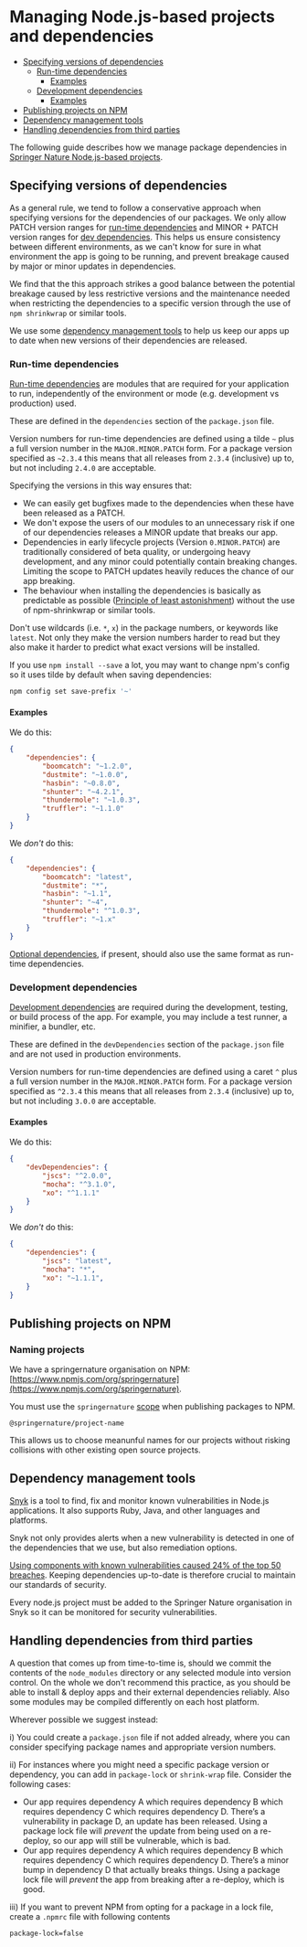 # Managing Node.js-based projects and dependencies

* [Specifying versions of dependencies](#specifying-versions-of-dependencies)
    * [Run-time dependencies](#run-time-dependencies)
        * [Examples](#examples)
    * [Development dependencies](#development-dependencies)
        * [Examples](#examples-1)
* [Publishing projects on NPM](#publising-projects-on-npm)
* [Dependency management tools](#dependency-management-tools)
* [Handling dependencies from third parties](#handling-dependencies-from-third-parties)

The following guide describes how we manage package dependencies in [Springer Nature Node.js-based projects](https://github.com/springernature?utf8=%E2%9C%93&q=&type=public&language=javascript).


## Specifying versions of dependencies

As a general rule, we tend to follow a conservative approach when specifying versions for the dependencies of our packages. We only allow PATCH version ranges for [run-time dependencies](#run-time-dependencies) and MINOR + PATCH version ranges for [dev dependencies](#development-dependencies). This helps us ensure consistency between different environments, as we can't know for sure in what environment the app is going to be running, and prevent breakage caused by major or minor updates in dependencies.

We find that the this approach strikes a good balance between the potential breakage caused by less restrictive versions and the maintenance needed when restricting the dependencies to a specific version through the use of `npm shrinkwrap` or similar tools.

We use some [dependency management tools](#dependency-management-tools) to help us keep our apps up to date when new versions of their dependencies are released.


### Run-time dependencies

[Run-time dependencies](https://docs.npmjs.com/files/package.json#dependencies) are modules that are required for your application to run, independently of the environment or mode (e.g. development vs production) used.

These are defined in the `dependencies` section of the `package.json` file.

Version numbers for run-time dependencies are defined using a tilde `~` plus a full version number in the `MAJOR.MINOR.PATCH` form. For a package version specified as `~2.3.4` this means that all releases from `2.3.4` (inclusive) up to, but not including `2.4.0` are acceptable.

Specifying the versions in this way ensures that:
* We can easily get bugfixes made to the dependencies when these have been released as a PATCH.
* We don't expose the users of our modules to an unnecessary risk if one of our dependencies releases a MINOR update that breaks our app.
* Dependencies in early lifecycle projects (Version `0.MINOR.PATCH`) are traditionally considered of beta quality, or undergoing heavy development, and any minor could potentially contain breaking changes. Limiting the scope to PATCH updates heavily reduces the chance of our app breaking.
* The behaviour when installing the dependencies is basically as predictable as possible ([Principle of least astonishment](https://en.wikipedia.org/wiki/Principle_of_least_astonishment)) without the use of npm-shrinkwrap or similar tools.

Don't use wildcards (i.e. `*`, `x`) in the package numbers, or keywords like `latest`. Not only they make the version numbers harder to read but they also make it harder to predict what exact versions will be installed.

If you use `npm install --save` a lot, you may want to change npm's config so it uses tilde by default when saving dependencies:

```sh
npm config set save-prefix '~'
```


#### Examples

We do this:
```json
{
    "dependencies": {
        "boomcatch": "~1.2.0",
        "dustmite": "~1.0.0",
        "hasbin": "~0.8.0",
        "shunter": "~4.2.1",
        "thundermole": "~1.0.3",
        "truffler": "~1.1.0"
    }
}
```

We _don't_ do this:
```json
{
    "dependencies": {
        "boomcatch": "latest",
        "dustmite": "*",
        "hasbin": "~1.1",
        "shunter": "~4",
        "thundermole": "^1.0.3",
        "truffler": "~1.x"
    }
}
```

[Optional dependencies](https://docs.npmjs.com/files/package.json#optionaldependencies), if present, should also use the same format as run-time dependencies.


### Development dependencies

[Development dependencies](https://docs.npmjs.com/files/package.json#devdependencies) are required during the development, testing, or build process of the app. For example, you may include a test runner, a minifier, a bundler, etc.

These are defined in the `devDependencies` section of the `package.json` file and are not used in production environments.

Version numbers for run-time dependencies are defined using a caret `^` plus a full version number in the `MAJOR.MINOR.PATCH` form. For a package version specified as `^2.3.4` this means that all releases from `2.3.4` (inclusive) up to, but not including `3.0.0` are acceptable.


#### Examples

We do this:

```json
{
    "devDependencies": {
        "jscs": "^2.0.0",
        "mocha": "^3.1.0",
        "xo": "^1.1.1"
    }
}
```

We _don't_ do this:
```json
{
    "dependencies": {
        "jscs": "latest",
        "mocha": "*",
        "xo": "~1.1.1",
    }
}
```


## Publishing projects on NPM

### Naming projects

We have a springernature organisation on NPM: [https://www.npmjs.com/org/springernature](https://www.npmjs.com/org/springernature).

You must use the `springernature` [scope](https://docs.npmjs.com/getting-started/scoped-packages) when publishing packages to NPM.

```
@springernature/project-name
```

This allows us to choose meanunful names for our projects without risking collisions with other existing open source projects.


## Dependency management tools

[Snyk](https://snyk.io/) is a tool to find, fix and monitor known vulnerabilities in Node.js applications. It also supports Ruby, Java, and other languages and platforms.

Snyk not only provides alerts when a new vulnerability is detected in one of the dependencies that we use, but also remediation options.

[Using components with known vulnerabilities caused 24% of the top 50 breaches](https://snyk.io/blog/owasp-top-10-breaches/). Keeping dependencies up-to-date is therefore crucial to maintain our standards of security.

Every node.js project must be added to the Springer Nature organisation in Snyk so it can be monitored for security vulnerabilities.

## Handling dependencies from third parties

A question that comes up from time-to-time is, should we commit the contents of the `node_modules` directory or any selected module into version control. On the whole we don't recommend this practice, as you should be able to install & deploy apps and their external dependencies reliably. Also some modules may be compiled differently on each host platform.

Wherever possible we suggest instead:

i) You could create a `package.json` file if not added already, where you can consider specifying package names and appropriate version numbers.

ii) For instances where you might need a specific package version or dependency, you can add in `package-lock` or `shrink-wrap` file. Consider the following cases:
- Our app requires dependency A which requires dependency B which requires dependency C which requires dependency D. There’s a vulnerability in package D, an update has been released. Using a package lock file will *prevent* the update from being used on a re-deploy, so our app will still be vulnerable, which is bad.
- Our app requires dependency A which requires dependency B which requires dependency C which requires dependency D. There’s a minor bump in dependency D that actually breaks things. Using a package lock file will *prevent* the app from breaking after a re-deploy, which is good.

iii) If you want to prevent NPM from opting for a package in a lock file, create a `.npmrc` file with following contents

```
package-lock=false
```
